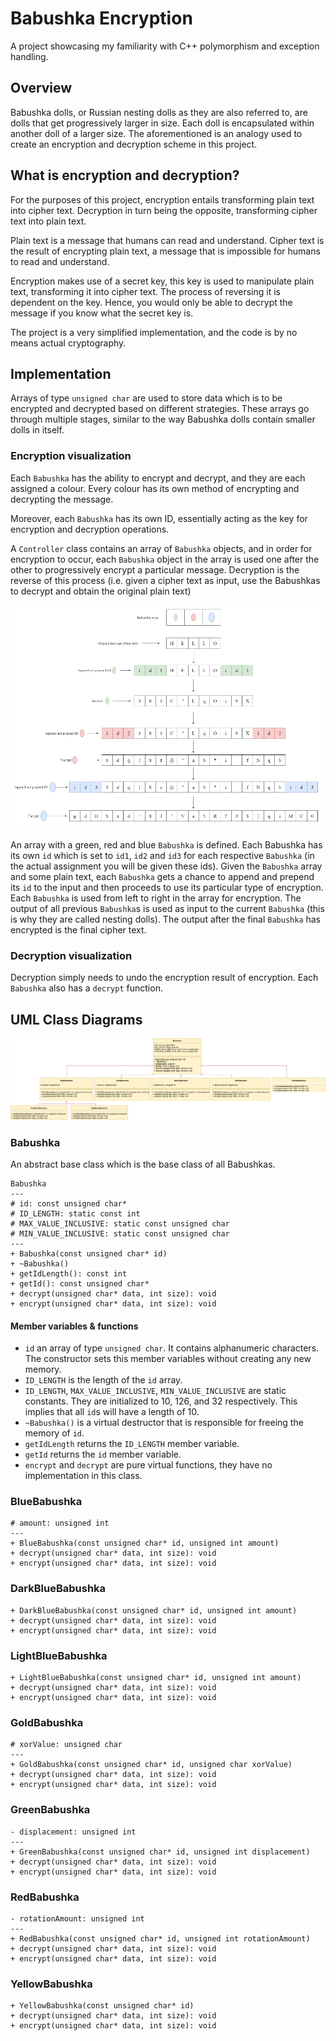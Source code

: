 # Babushka Encryption

A project showcasing my familiarity with C++ polymorphism and exception handling.

## Overview

Babushka dolls, or Russian nesting dolls as they are also referred to, are dolls that get progressively larger in size. Each doll is encapsulated within another doll of a larger size. The aforementioned is an analogy used to create an encryption and decryption scheme in this project.

## What is encryption and decryption?

For the purposes of this project, encryption entails transforming plain text into cipher text. Decryption in turn being the opposite, transforming cipher text into plain text.

Plain text is a message that humans can read and understand. Cipher text is the result of encrypting plain text, a message that is impossible for humans to read and understand. 

Encryption makes use of a secret key, this key is used to manipulate plain text, transforming it into cipher text. The process of reversing it is dependent on the key. Hence, you would only be able to decrypt the message if you know what the secret key is. 

The project is a very simplified implementation, and the code is by no means actual cryptography.

## Implementation

Arrays of type ```unsigned char``` are used to store data which is to be encrypted and decrypted based on different strategies. These arrays go through multiple stages, similar to the way Babushka dolls contain smaller dolls in itself. 

### Encryption visualization

Each ```Babushka``` has the ability to encrypt and decrypt, and they are each assigned a colour. Every colour has its own method of encrypting and decrypting the message. 

Moreover, each ```Babushka``` has its own ID, essentially acting as the key for encryption and decryption operations. 

A ```Controller``` class contains an array of ```Babushka``` objects, and in order for encryption to occur, each ```Babushka``` object in the array is used one after the other to progressively encrypt a particular message. Decryption is the reverse of this process (i.e. given a cipher text as input, use the Babushkas to decrypt and obtain the original plain text)

![visual-representation-of-babushka-encryption-scheme](images/Screenshot2023-03-04153008.png)

An array with a green, red and blue ```Babushka``` is defined. Each Babushka has its own ```id``` which is set to ```id1```, ```id2``` and ```id3``` for each respective ```Babushka``` (in the actual assignment you will be given these ids). Given the ```Babushka``` array and some plain text, each ```Babushka``` gets a chance to append and prepend its ```id``` to the input and then proceeds to use its particular type of encryption. Each ```Babushka``` is used from left to right in the array for encryption. The output of all previous ```Babushka```s is used as input to the current ```Babushka``` (this is why they are called nesting dolls). The output after the final ```Babushka``` has encrypted is the final cipher text.

### Decryption visualization

Decryption simply needs to undo the encryption result of encryption. Each ```Babushka``` also has a ```decrypt``` function.

## UML Class Diagrams

![babushka-classes-uml-diagrams](images/Babushkas_UML.png)

### Babushka

An abstract base class which is the base class of all Babushkas.

```
Babushka
---
# id: const unsigned char*
# ID_LENGTH: static const int
# MAX_VALUE_INCLUSIVE: static const unsigned char
# MIN_VALUE_INCLUSIVE: static const unsigned char
---
+ Babushka(const unsigned char* id)
+ ~Babushka()
+ getIdLength(): const int
+ getId(): const unsigned char*
+ decrypt(unsigned char* data, int size): void
+ encrypt(unsigned char* data, int size): void
```

#### Member variables & functions
- ```id``` an array of type ```unsigned char```. It contains alphanumeric characters. The constructor sets this member variables without creating any new memory.
- ```ID_LENGTH``` is the length of the ```id``` array.
- ```ID_LENGTH```, ```MAX_VALUE_INCLUSIVE```, ```MIN_VALUE_INCLUSIVE``` are static constants. They are initialized to 10, 126, and 32 respectively. This implies that all ```id```s will have a length of 10.
- ```~Babushka()``` is a virtual destructor that is responsible for freeing the memory of ```id```.
- ```getIdLength``` returns the ```ID_LENGTH``` member variable.
- ```getId``` returns the ```id``` member variable.
- ```encrypt``` and ```decrypt``` are pure virtual functions, they have no implementation in this class.

### BlueBabushka

```
# amount: unsigned int
---
+ BlueBabushka(const unsigned char* id, unsigned int amount)
+ decrypt(unsigned char* data, int size): void
+ encrypt(unsigned char* data, int size): void
```

### DarkBlueBabushka

```
+ DarkBlueBabushka(const unsigned char* id, unsigned int amount)
+ decrypt(unsigned char* data, int size): void
+ encrypt(unsigned char* data, int size): void
```

### LightBlueBabushka

```
+ LightBlueBabushka(const unsigned char* id, unsigned int amount)
+ decrypt(unsigned char* data, int size): void
+ encrypt(unsigned char* data, int size): void
```

### GoldBabushka

```
# xorValue: unsigned char
---
+ GoldBabushka(const unsigned char* id, unsigned char xorValue)
+ decrypt(unsigned char* data, int size): void
+ encrypt(unsigned char* data, int size): void
```

### GreenBabushka

```
- displacement: unsigned int
---
+ GreenBabushka(const unsigned char* id, unsigned int displacement)
+ decrypt(unsigned char* data, int size): void
+ encrypt(unsigned char* data, int size): void
```

### RedBabushka

```
- rotationAmount: unsigned int
---
+ RedBabushka(const unsigned char* id, unsigned int rotationAmount)
+ decrypt(unsigned char* data, int size): void
+ encrypt(unsigned char* data, int size): void
```

### YellowBabushka

```
+ YellowBabushka(const unsigned char* id)
+ decrypt(unsigned char* data, int size): void
+ encrypt(unsigned char* data, int size): void
```
